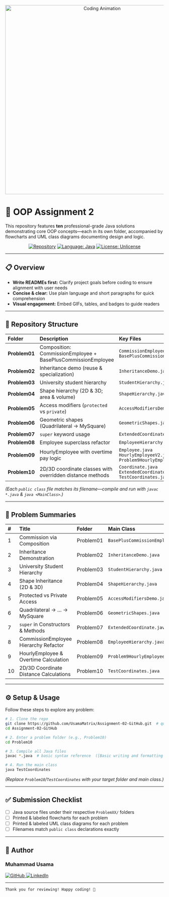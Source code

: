 <p align="center">
  <img src="https://media4.giphy.com/media/v1.Y2lkPTc5MGI3NjExMHJ1dWhia3UzMmttMmUydjJjcjFqejJxN2o0MGptMmt4dTRjaDNlYyZlcD12MV9pbnRlcm5hbF9naWZfYnlfaWQmY3Q/Npdl9kOaKFJHuRCBGx/giphy.gif" alt="Coding Animation" width="600"/>
</p>

# 🚀 OOP Assignment 2

This repository features **ten** professional-grade Java solutions demonstrating core OOP concepts—each in its own folder, accompanied by flowcharts and UML class diagrams documenting design and logic.  

<p align="center">
  <a href="https://github.com/UsamaMatrix/JAVA-OOP"><img src="https://img.shields.io/badge/Repository-OOP_Assignment_2-blue.svg" alt="Repository"></a>
  <a href="https://www.java.com"><img src="https://img.shields.io/badge/Language-Java-orange.svg" alt="Language: Java"></a>
  <a href="https://unlicense.org"><img src="https://img.shields.io/badge/License-Unlicense-lightgrey.svg" alt="License: Unlicense"></a>
</p>

---

## 📋 Overview

- **Write READMEs first:** Clarify project goals before coding to ensure alignment with user needs  
- **Concise & clear:** Use plain language and short paragraphs for quick comprehension   
- **Visual engagement:** Embed GIFs, tables, and badges to guide readers 
---

## 📂 Repository Structure

| Folder       | Description                                                | Key Files                                                                                   |
|:-------------|:-----------------------------------------------------------|:-------------------------------------------------------------------------------------------|
| **Problem01**| Composition: CommissionEmployee + BasePlusCommissionEmployee| `CommissionEmployee.java`<br>`BasePlusCommissionEmployee.java`                             |
| **Problem02**| Inheritance demo (reuse & specialization)                  | `InheritanceDemo.java`                                                                      |
| **Problem03**| University student hierarchy                              | `StudentHierarchy.java`                                                                     |
| **Problem04**| Shape hierarchy (2D & 3D; area & volume)                  | `ShapeHierarchy.java`                                                                       |
| **Problem05**| Access modifiers (`protected` vs `private`)               | `AccessModifiersDemo.java`                                                                  |
| **Problem06**| Geometric shapes (Quadrilateral → MySquare)                | `GeometricShapes.java`                                                                      |
| **Problem07**| `super` keyword usage                                      | `ExtendedCoordinate.java`                                                                   |
| **Problem08**| Employee superclass refactor                               | `EmployeeHierarchy.java`                                                                    |
| **Problem09**| HourlyEmployee with overtime pay logic                     | `Employee.java`<br>`HourlyEmployeeV2.java`<br>`Problem9HourlyEmployeeTest.java`             |
| **Problem10**| 2D/3D coordinate classes with overridden distance methods  | `Coordinate.java`<br>`ExtendedCoordinate.java`<br>`TestCoordinates.java`                    |

*(Each `public class` file matches its filename—compile and run with `javac *.java` & `java <MainClass>`.)*  

---

## 📝 Problem Summaries

| #  | Title                                     | Folder      | Main Class                          |
|:---|:------------------------------------------|:------------|:------------------------------------|
| 1  | Commission via Composition                | Problem01   | `BasePlusCommissionEmployee.java`   |
| 2  | Inheritance Demonstration                 | Problem02   | `InheritanceDemo.java`              |
| 3  | University Student Hierarchy              | Problem03   | `StudentHierarchy.java`             |
| 4  | Shape Inheritance (2D & 3D)               | Problem04   | `ShapeHierarchy.java`               |
| 5  | Protected vs Private Access               | Problem05   | `AccessModifiersDemo.java`          |
| 6  | Quadrilateral → … → MySquare              | Problem06   | `GeometricShapes.java`              |
| 7  | `super` in Constructors & Methods         | Problem07   | `ExtendedCoordinate.java`           |
| 8  | CommissionEmployee Hierarchy Refactor     | Problem08   | `EmployeeHierarchy.java`            |
| 9  | HourlyEmployee & Overtime Calculation     | Problem09   | `Problem9HourlyEmployeeTest.java`   |
| 10 | 2D/3D Coordinate Distance Calculations    | Problem10   | `TestCoordinates.java`              |

---

## ⚙️ Setup & Usage

Follow these steps to explore any problem:

```bash
# 1. Clone the repo
git clone https://github.com/UsamaMatrix/Assignment-02-GitHub.git  # quick start template  ([readme-best-practices/README-default.md at master - GitHub](https://github.com/jehna/readme-best-practices/blob/master/README-default.md?utm_source=chatgpt.com))
cd Assignment-02-GitHub

# 2. Enter a problem folder (e.g., Problem10)
cd Problem10

# 3. Compile all Java files
javac *.java  # basic syntax reference  ([Basic writing and formatting syntax - GitHub Docs](https://docs.github.com/github/writing-on-github/getting-started-with-writing-and-formatting-on-github/basic-writing-and-formatting-syntax?utm_source=chatgpt.com))

# 4. Run the main class
java TestCoordinates
```

*(Replace `Problem10`/`TestCoordinates` with your target folder and main class.)*  

---

## ✅ Submission Checklist

- [ ] Java source files under their respective `ProblemXX/` folders  
- [ ] Printed & labeled flowcharts for each problem  
- [ ] Printed & labeled UML class diagrams for each problem  
- [ ] Filenames match `public class` declarations exactly  

---

## 👤 Author

### Muhammad Usama <p align="center">
  <a href="https://github.com/UsamaMatrix">
    <img src="https://img.shields.io/badge/GitHub-UsamaMatrix-black?logo=github&style=flat-square" alt="GitHub">
  </a>
  <a href="https://www.linkedin.com/in/UsamaMatrix">
    <img src="https://img.shields.io/badge/LinkedIn-UsamaMatrix-blue?logo=linkedin&style=flat-square" alt="LinkedIn">
  </a>
</p>
 
---

```
Thank you for reviewing! Happy coding! 🚀
